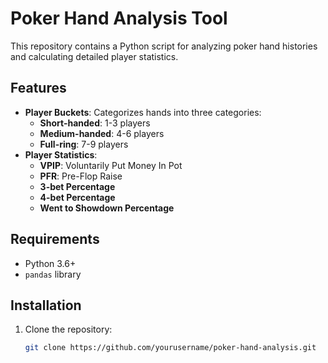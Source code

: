 # Poker Hand Analysis Tool

This repository contains a Python script for analyzing poker hand histories and calculating detailed player statistics.

## Features

- **Player Buckets**: Categorizes hands into three categories:
  - **Short-handed**: 1-3 players
  - **Medium-handed**: 4-6 players
  - **Full-ring**: 7-9 players
- **Player Statistics**:
  - **VPIP**: Voluntarily Put Money In Pot
  - **PFR**: Pre-Flop Raise
  - **3-bet Percentage**
  - **4-bet Percentage**
  - **Went to Showdown Percentage**

## Requirements

- Python 3.6+
- `pandas` library

## Installation

1. Clone the repository:
   ```bash
   git clone https://github.com/yourusername/poker-hand-analysis.git

